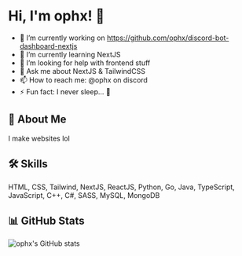 # Hi, I'm ophx! 👋
- 🔭 I’m currently working on https://github.com/ophx/discord-bot-dashboard-nextjs
- 🌱 I’m currently learning NextJS
- 🤔 I’m looking for help with frontend stuff
- 💬 Ask me about NextJS & TailwindCSS
- 📫 How to reach me: @ophx on discord
- ⚡ Fun fact: I never sleep... 👀

## 🚀 About Me
I make websites lol


## 🛠 Skills
HTML, CSS, Tailwind, NextJS, ReactJS, Python, Go, Java, TypeScript, JavaScript, C++, C#, SASS, MySQL, MongoDB


## 📊 GitHub Stats
![ophx's GitHub stats](https://github-readme-stats.vercel.app/api?username=ophx&show_icons=true&theme=transparent)

